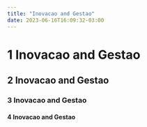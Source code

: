 ```yaml
---
title: "Inovacao and Gestao"
date: 2023-06-16T16:09:32-03:00
---
```


# 1 Inovacao and Gestao
## 2 Inovacao and Gestao
### 3 Inovacao and Gestao
#### 4 Inovacao and Gestao